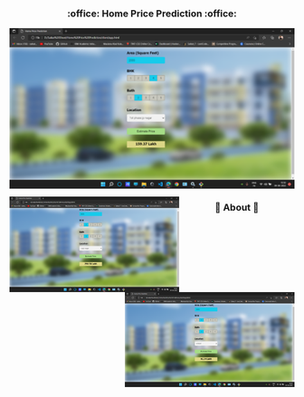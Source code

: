 <h3 align="center">:office: Home Price Prediction :office:</h3>
<img src="img/img1.png" align="center" Width="1000">


<img src="img/img2.png" align="left" Width="300">  <img src="img/img3.png" align="right" Width="300">

<h3 align="center">🔭 About 🔭</h3>



